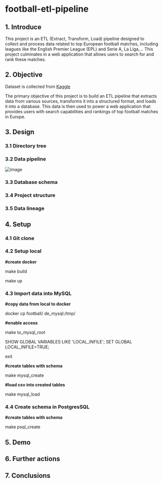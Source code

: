 # football-etl-pipeline


## 1. Introduce

This project is an ETL (Extract, Transform, Load) pipeline designed to collect and process data related to top European football matches, including leagues like the English Premier League (EPL) and Serie A, La Liga,… This project culminates in a web application that allows users to search for and rank these matches.

## 2. Objective
Dataset is collected from [Kaggle](http://www.kaggle.com/datasets/technika148/football-database)

The primary objective of this project is to build an ETL pipeline that extracts data from various sources, transforms it into a structured format, and loads it into a database. This data is then used to power a web application that provides users with search capabilities and rankings of top football matches in Europe.

## 3. Design


### 3.1 Directory tree

### 3.2 Data pipeline
![image](https://github.com/user-attachments/assets/73c00c34-68c9-4af3-9f64-ae48706c2c20)

### 3.3 Database schema

### 3.4 Project structure

### 3.5 Data lineage
## 4. Setup


### 4.1 Git clone

### 4.2 Setup local

**#create docker**

make build

make up

### 4.3 Import data into MySQL

**#copy data from local to docker**

docker cp football/ de_mysql:/tmp/

**#enable access**

make to_mysql_root

SHOW GLOBAL VARIABLES LIKE 'LOCAL_INFILE';
SET GLOBAL LOCAL_INFILE=TRUE;

exit

**#create tables with schema**

make mysql_create

**#load csv into created tables**

make mysql_load

### 4.4 Create schema in PostgresSQL

**#create tables with schema**

make psql_create

## 5. Demo


## 6. Further actions


## 7. Conclusions
